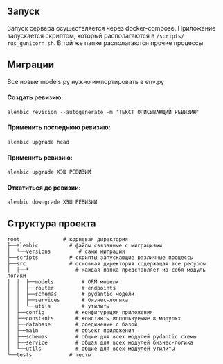 ## Запуск

Запуск сервера осуществляется через docker-compose.
Приложение запускается скриптом, который располагаются в 
`/scripts/` `rus_gunicorn.sh`. В той же папке располагаются прочие
процессы. <br>

## Миграции
Все новые models.py нужно импортировать в env.py


#### Создать ревизию:

`alembic revision --autogenerate -m 'ТЕКСТ ОПИСЫВАЮЩИЙ РЕВИЗИЮ'`

#### Применить последнюю ревизию:

`alembic upgrade head`

#### Применить ревизию:

`alembic upgrade ХЭШ РЕВИЗИИ`

#### Откатиться до ревизии:

`alembic downgrade ХЭШ РЕВИЗИИ`

## Структура проекта

```doctest
root              # корневая директория
├──alembic          # файлы связанные с миграциями
│  └──versions         # сами миграции
├──scripts          # скрипты запускающие различные процессы
├──src              # основная директория содержащая все ресурсы
│  ├──*               # каждая папка представляет из себя модуль логики
│  │  ├──models         # ORM модели
│  │  ├──router         # endpoints
│  │  ├──schemas        # pydantic модели
│  │  ├──services       # бизнес-логика
│  │  └──utils          # утилиты
│  ├──config          # конфигурация приложения
│  ├──constants       # константы используемые в модулях
│  ├──database        # соединение с базой
│  ├──main            # объект приложения
│  ├──schemas         # общие для всех модулей pydantic схемы
│  ├──service         # общая для всех модулей бизнес-логика
│  └──utils           # общие для всех модулей утилиты
└──tests            # тесты
```
